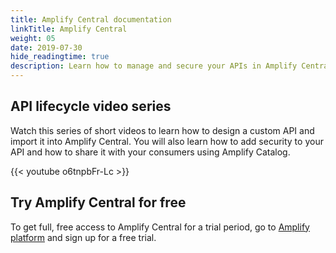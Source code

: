 ```yaml
---
title: Amplify Central documentation
linkTitle: Amplify Central
weight: 05
date: 2019-07-30
hide_readingtime: true
description: Learn how to manage and secure your APIs in Amplify Central, how to integrate Amplify Central in your existing DevOps infrastructure, and how to take advantage of the mesh governance capability of Amplify Central to centrally manage APIs and microservices across multiple cloud and on-premise environments.
---
```


## API lifecycle video series

Watch this series of short videos to learn how to design a custom API and import it into Amplify Central. You will also learn how to add security to your API and how to share it with your consumers using Amplify Catalog.

{{< youtube o6tnpbFr-Lc >}}

## Try Amplify Central for free

To get full, free access to Amplify Central for a trial period, go to [Amplify platform](https://platform.axway.com/) and sign up for a free trial.
